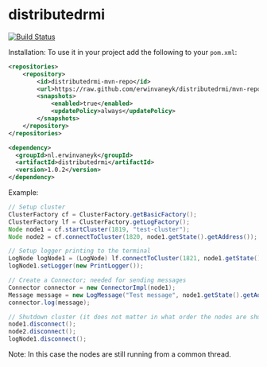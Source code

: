 # distributedrmi

[![Build Status](https://travis-ci.org/erwinvaneyk/distributedrmi.svg)](https://travis-ci.org/erwinvaneyk/distributedrmi)

Installation:
To use it in your project add the following to your `pom.xml`:

```xml
<repositories>
	<repository>
		<id>distributedrmi-mvn-repo</id>
		<url>https://raw.github.com/erwinvaneyk/distributedrmi/mvn-repo/</url>
		<snapshots>
			<enabled>true</enabled>
			<updatePolicy>always</updatePolicy>
		</snapshots>
	</repository>
</repositories>

<dependency>
  <groupId>nl.erwinvaneyk</groupId>
  <artifactId>distributedrmi</artifactId>
  <version>1.0.2</version>
</dependency>
```

Example:
```java
// Setup cluster
ClusterFactory cf = ClusterFactory.getBasicFactory();
ClusterFactory lf = ClusterFactory.getLogFactory();
Node node1 = cf.startCluster(1819, "test-cluster");
Node node2 = cf.connectToCluster(1820, node1.getState().getAddress());

// Setup logger printing to the terminal
LogNode logNode1 = (LogNode) lf.connectToCluster(1821, node1.getState().getAddress());
logNode1.setLogger(new PrintLogger());

// Create a Connector; needed for sending messages
Connector connector = new ConnectorImpl(node1);
Message message = new LogMessage("Test message", node1.getState().getAddress());
connector.log(message);

// Shutdown cluster (it does not matter in what order the nodes are shutdown)
node1.disconnect();
node2.disconnect();
logNode1.disconnect();
```
Note: In this case the nodes are still running from a common thread.
